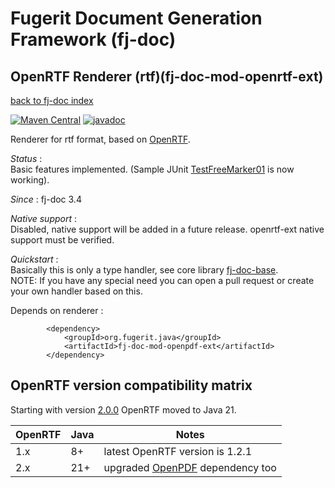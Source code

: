 # Fugerit Document Generation Framework (fj-doc)

## OpenRTF Renderer (rtf)(fj-doc-mod-openrtf-ext)

[back to fj-doc index](../README.md)  

[![Maven Central](https://img.shields.io/maven-central/v/org.fugerit.java/fj-doc-mod-openrtf-ext.svg)](https://mvnrepository.com/artifact/org.fugerit.java/fj-doc-mod-openrtf-ext) 
[![javadoc](https://javadoc.io/badge2/org.fugerit.java/fj-doc-mod-openrtf-ext/javadoc.svg)](https://javadoc.io/doc/org.fugerit.java/fj-doc-mod-openrtf-ext)

Renderer for rtf format, based on [OpenRTF](https://github.com/Librertf/OpenRTF).

*Status* :  
Basic features implemented. (Sample JUnit [TestFreeMarker01](../fj-doc-sample/src/test/java/test/org/fugerit/java/doc/sample/freemarker/TestFreeMarker01.java) is now working).  
  
*Since* : fj-doc 3.4
  
*Native support*  :  
Disabled, native support will be added in a future release. openrtf-ext native support must be verified.
  
*Quickstart* :  
Basically this is only a type handler, see core library [fj-doc-base](../fj-doc-base/README.md).  
NOTE: If you have any special need you can open a pull request or create your own handler based on this.

Depends on renderer : 

``` 
		<dependency>
			<groupId>org.fugerit.java</groupId>
			<artifactId>fj-doc-mod-openpdf-ext</artifactId>
		</dependency>	
```

## OpenRTF version compatibility matrix

Starting with version [2.0.0](https://github.com/LibrePDF/OpenRTF/releases/tag/2.0.0) OpenRTF moved to Java 21.

| OpenRTF | Java | Notes                                                                  |
|---------|------|------------------------------------------------------------------------|
| 1.x     | 8+   | latest OpenRTF version is 1.2.1                                        |
| 2.x     | 21+  | upgraded [OpenPDF](https://github.com/LibrePDF/OpenPDF) dependency too |


